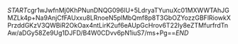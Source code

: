 $START$cgr1wJwfnMj0KhPNunDNQG096lU+5LdryaTYunuXc01MXWWTAhJGMZLk4p+Na9AnjCfFAUxxu8LRnoeN5plMbQmf8p8T3GbOZYozzGBFlRiowkXPrzddGKzV3QWBiR2OkOax4ntLirK2uf6eAUpGcHrov6T22Iy8eZTMfurfrdTnAw/aDGy58Ze9Ug1DJFD/B4W0CDvv6pN1iuS7/ms+Pg==$END$